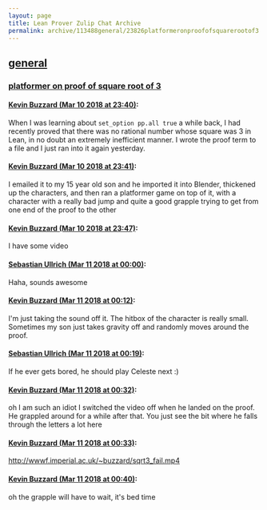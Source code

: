 ```yaml
---
layout: page
title: Lean Prover Zulip Chat Archive 
permalink: archive/113488general/23826platformeronproofofsquarerootof3.html
---
```


## [general](index.html)
### [platformer on proof of square root of 3](23826platformeronproofofsquarerootof3.html)

#### [Kevin Buzzard (Mar 10 2018 at 23:40)](https://leanprover.zulipchat.com/#narrow/stream/113488-general/topic/platformer%20on%20proof%20of%20square%20root%20of%203/near/123548752):
When I was learning about `set_option pp.all true` a while back, I had recently proved that there was no rational number whose square was 3 in Lean, in no doubt an extremely inefficient manner. I wrote the proof term to a file and I just ran into it again yesterday.

#### [Kevin Buzzard (Mar 10 2018 at 23:41)](https://leanprover.zulipchat.com/#narrow/stream/113488-general/topic/platformer%20on%20proof%20of%20square%20root%20of%203/near/123548757):
I emailed it to my 15 year old son and he imported it into Blender, thickened up the characters, and then ran a platformer game on top of it, with a character with a really bad jump and quite a good grapple trying to get from one end of the proof to the other

#### [Kevin Buzzard (Mar 10 2018 at 23:47)](https://leanprover.zulipchat.com/#narrow/stream/113488-general/topic/platformer%20on%20proof%20of%20square%20root%20of%203/near/123548912):
I have some video

#### [Sebastian Ullrich (Mar 11 2018 at 00:00)](https://leanprover.zulipchat.com/#narrow/stream/113488-general/topic/platformer%20on%20proof%20of%20square%20root%20of%203/near/123549242):
Haha, sounds awesome

#### [Kevin Buzzard (Mar 11 2018 at 00:12)](https://leanprover.zulipchat.com/#narrow/stream/113488-general/topic/platformer%20on%20proof%20of%20square%20root%20of%203/near/123549536):
I'm just taking the sound off it. The hitbox of the character is really small. Sometimes my son just takes gravity off and randomly moves around the proof.

#### [Sebastian Ullrich (Mar 11 2018 at 00:19)](https://leanprover.zulipchat.com/#narrow/stream/113488-general/topic/platformer%20on%20proof%20of%20square%20root%20of%203/near/123549712):
If he ever gets bored, he should play Celeste next :)

#### [Kevin Buzzard (Mar 11 2018 at 00:32)](https://leanprover.zulipchat.com/#narrow/stream/113488-general/topic/platformer%20on%20proof%20of%20square%20root%20of%203/near/123550076):
oh I am such an idiot I switched the video off when he landed on the proof. He grappled around for a while after that. You just see the bit where he falls through the letters a lot here

#### [Kevin Buzzard (Mar 11 2018 at 00:33)](https://leanprover.zulipchat.com/#narrow/stream/113488-general/topic/platformer%20on%20proof%20of%20square%20root%20of%203/near/123550078):
http://wwwf.imperial.ac.uk/~buzzard/sqrt3_fail.mp4

#### [Kevin Buzzard (Mar 11 2018 at 00:40)](https://leanprover.zulipchat.com/#narrow/stream/113488-general/topic/platformer%20on%20proof%20of%20square%20root%20of%203/near/123550263):
oh the grapple will have to wait, it's bed time

